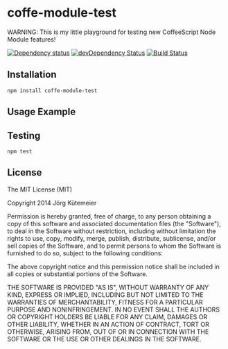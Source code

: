 # coffe-module-test

WARNING: This is my little playground for testing new CoffeeScript Node Module features!

[![Dependency status](http://img.shields.io/david/jkuetemeier/coffe-module-test.svg?style=flat)](https://david-dm.org/jkuetemeier/coffe-module-test)
[![devDependency Status](http://img.shields.io/david/dev/jkuetemeier/coffe-module-test.svg?style=flat)](https://david-dm.org/jkuetemeier/coffe-module-test#info=devDependencies)
[![Build Status](http://img.shields.io/travis/jkuetemeier/coffe-module-test.svg?style=flat&branch=master)](https://travis-ci.org/jkuetemeier/coffe-module-test)

<!-- [![NPM](https://nodei.co/npm/coffe-module-test.svg?style=flat)](https://npmjs.org/package/coffe-module-test) -->

## Installation

    npm install coffe-module-test

## Usage Example

## Testing

    npm test

## License

The MIT License (MIT)

Copyright 2014 Jörg Kütemeier

Permission is hereby granted, free of charge, to any person obtaining a copy
of this software and associated documentation files (the "Software"), to deal
in the Software without restriction, including without limitation the rights
to use, copy, modify, merge, publish, distribute, sublicense, and/or sell
copies of the Software, and to permit persons to whom the Software is
furnished to do so, subject to the following conditions:

The above copyright notice and this permission notice shall be included in
all copies or substantial portions of the Software.

THE SOFTWARE IS PROVIDED "AS IS", WITHOUT WARRANTY OF ANY KIND, EXPRESS OR
IMPLIED, INCLUDING BUT NOT LIMITED TO THE WARRANTIES OF MERCHANTABILITY,
FITNESS FOR A PARTICULAR PURPOSE AND NONINFRINGEMENT. IN NO EVENT SHALL THE
AUTHORS OR COPYRIGHT HOLDERS BE LIABLE FOR ANY CLAIM, DAMAGES OR OTHER
LIABILITY, WHETHER IN AN ACTION OF CONTRACT, TORT OR OTHERWISE, ARISING FROM,
OUT OF OR IN CONNECTION WITH THE SOFTWARE OR THE USE OR OTHER DEALINGS IN
THE SOFTWARE.
